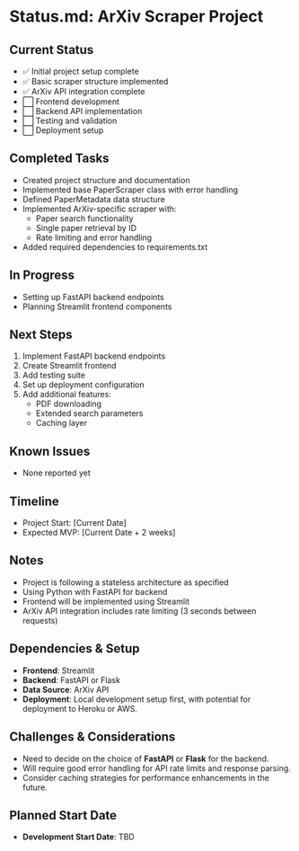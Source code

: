 # **Status.md: ArXiv Scraper Project**

## **Current Status**
- ✅ Initial project setup complete
- ✅ Basic scraper structure implemented
- ✅ ArXiv API integration complete
- ⬜️ Frontend development
- ⬜️ Backend API implementation
- ⬜️ Testing and validation
- ⬜️ Deployment setup

## **Completed Tasks**
- Created project structure and documentation
- Implemented base PaperScraper class with error handling
- Defined PaperMetadata data structure
- Implemented ArXiv-specific scraper with:
  - Paper search functionality
  - Single paper retrieval by ID
  - Rate limiting and error handling
- Added required dependencies to requirements.txt

## **In Progress**
- Setting up FastAPI backend endpoints
- Planning Streamlit frontend components

## **Next Steps**
1. Implement FastAPI backend endpoints
2. Create Streamlit frontend
3. Add testing suite
4. Set up deployment configuration
5. Add additional features:
   - PDF downloading
   - Extended search parameters
   - Caching layer

## **Known Issues**
- None reported yet

## **Timeline**
- Project Start: [Current Date]
- Expected MVP: [Current Date + 2 weeks]

## **Notes**
- Project is following a stateless architecture as specified
- Using Python with FastAPI for backend
- Frontend will be implemented using Streamlit
- ArXiv API integration includes rate limiting (3 seconds between requests)

## **Dependencies & Setup**
- **Frontend**: Streamlit
- **Backend**: FastAPI or Flask
- **Data Source**: ArXiv API
- **Deployment**: Local development setup first, with potential for deployment to Heroku or AWS.

## **Challenges & Considerations**
- Need to decide on the choice of **FastAPI** or **Flask** for the backend.
- Will require good error handling for API rate limits and response parsing.
- Consider caching strategies for performance enhancements in the future.

## **Planned Start Date**
- **Development Start Date**: TBD